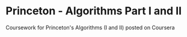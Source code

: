 # Princeton - Algorithms Part I and II

Coursework for Princeton's Algorithms (I and II) posted on Coursera
